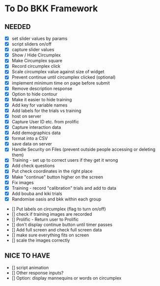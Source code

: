 # To Do BKK Framework


## NEEDED
- [x] set slider values by params
- [x] script sliders on/off
- [x] capture slider values
- [X] Show / Hide Circumplex
- [x] Make Circumplex square
- [x] Record circumplex click
- [x] Scale circumplex value against size of widget
- [x] Prevent continue until circumplex clicked (optional)
- [x] implement minimum time on page before submit
- [x] Remove description response
- [x] Option to hide contour
- [x] Make it easier to hide training
- [x] Add key for variable names
- [x] Add labels for the trials vs training
- [x] host on server
- [x] Capture User ID etc. from prolific
- [x] Capture interaction data
- [x] Add demographics data
- [x] format into a CSV
- [x] save data on server
- [x] Handle Security on Files (prevent outside people accessing or deleting them)
- [x] Training - set up to correct users if they get it wrong
- [x] Add check questions
- [x] Put check coordinates in the right place
- [x] Make "continue" button higher on the screen
- [x] Fix images
- [x] Training - record "calibration" trials and add to data
- [x] Add bouba and kiki trials
- [x] Randomise oasis and bkk within each group

- [] Put labels on circumplex (flag to turn on/off)
- [] check if training images are recorded
- [] Prolific - Return user to Prolific
- [] don't display continue button until timer passes
- [] Add full screen and check full screen data
- [] make sure everything fits on screen
- [] scale the images correctly


## NICE TO HAVE
- [] script animation
- [] Other response inputs? 
- [] Option: display mannequins or words on circumplex